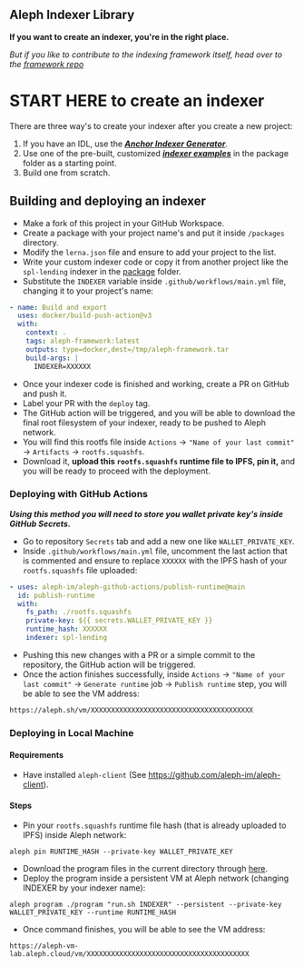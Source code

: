 ## Aleph Indexer Library
**If you want to create an indexer, you're in the right place.**

*But if you like to contribute to the indexing framework itself, head over to the [framework repo](https://github.com/aleph-im/aleph-indexer-framework)*

# START HERE to create an indexer
There are three way's to create your indexer after you create a new project:
1. If you have an IDL, use the [***Anchor Indexer Generator***](https://github.com/aleph-im/solana-indexer-library/tree/main/packages/indexer-generator#indexer-generator).
2. Use one of the pre-built, customized [***indexer examples***](https://github.com/aleph-im/solana-indexer-library/tree/main/packages) in the package folder as a starting point.
3. Build one from scratch.

## Building and deploying an indexer

- Make a fork of this project in your GitHub Workspace.
- Create a package with your project name's and put it inside `/packages` directory.
- Modify the `lerna.json` file and ensure to add your project to the list.
- Write your custom indexer code or copy it from another project like the `spl-lending` indexer in the [package](https://github.com/aleph-im/solana-indexer-library/tree/main/packages) folder.
- Substitute the `INDEXER` variable inside `.github/workflows/main.yml` file, changing it to your project's name:
```yml
- name: Build and export
  uses: docker/build-push-action@v3
  with:
    context: .
    tags: aleph-framework:latest
    outputs: type=docker,dest=/tmp/aleph-framework.tar
    build-args: |
      INDEXER=XXXXXX
```
- Once your indexer code is finished and working, create a PR on GitHub and push it.
- Label your PR with the `deploy` tag.
- The GitHub action will be triggered, and you will be able to download the final root filesystem of your indexer, ready to be pushed to Aleph network.
- You will find this rootfs file inside `Actions` -> `"Name of your last commit"` -> `Artifacts` -> `rootfs.squashfs`.
- Download it, **upload this `rootfs.squashfs` runtime file to IPFS, pin it,** and you will be ready to proceed with the deployment.

### Deploying with GitHub Actions

**_Using this method you will need to store you wallet private key's inside GitHub Secrets._**

- Go to repository `Secrets` tab and add a new one like `WALLET_PRIVATE_KEY`.
- Inside `.github/workflows/main.yml` file, uncomment the last action that is commented and ensure to replace `XXXXXX` with the IPFS hash of your `rootfs.squashfs` file uploaded:
```yml
- uses: aleph-im/aleph-github-actions/publish-runtime@main
  id: publish-runtime
  with:
    fs_path: ./rootfs.squashfs
    private-key: ${{ secrets.WALLET_PRIVATE_KEY }}
    runtime_hash: XXXXXX
    indexer: spl-lending
```
- Pushing this new changes with a PR or a simple commit to the repository, the GitHub action will be triggered.
- Once the action finishes successfully, inside `Actions` -> `"Name of your last commit"` -> `Generate runtime` job -> `Publish runtime` step, you will be able to see the VM address:
```
https://aleph.sh/vm/XXXXXXXXXXXXXXXXXXXXXXXXXXXXXXXXXXXXXXXX
```

### Deploying in Local Machine

#### Requirements

- Have installed `aleph-client` (See https://github.com/aleph-im/aleph-client).

#### Steps

- Pin your `rootfs.squashfs` runtime file hash (that is already uploaded to IPFS) inside Aleph network:
```shell
aleph pin RUNTIME_HASH --private-key WALLET_PRIVATE_KEY
```
- Download the program files in the current directory through [here](https://github.com/aleph-im/aleph-github-actions/tree/main/publish-runtime).
- Deploy the program inside a persistent VM at Aleph network (changing INDEXER by your indexer name):
```shell
aleph program ./program "run.sh INDEXER" --persistent --private-key WALLET_PRIVATE_KEY --runtime RUNTIME_HASH
```
- Once command finishes, you will be able to see the VM address:
```
https://aleph-vm-lab.aleph.cloud/vm/XXXXXXXXXXXXXXXXXXXXXXXXXXXXXXXXXXXXXXXX
```
